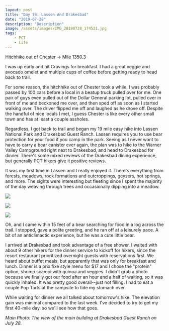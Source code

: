 ```yaml
---
layout: post
title: "Day 78: Lassen And Drakesbad"
date: "2019-07-28"
description: "Description"
image: /assets/images/IMG_20190728_174521.jpg
tags:
    - PCT
    - Life
---
```

Hitchhike out of Chester -> Mile 1350.3

I was up early and hit Cravings for breakfast. I had a great veggie and avocado omelet and multiple cups of coffee before getting ready to head back to trail.

For some reason, the hitchhike out of Chester took a while. I was probably passed by 100 cars before a local in a beatup truck pulled over for me. One pair of guys even pulled out of the Dollar General parking lot, pulled over in front of me and beckoned me over, and then sped off as soon as I started walking over. The driver flipped me off and laughed as he drove off. Despite the handful of nice locals I met, I guess Chester is like every other small town and has at least a couple assholes.

Regardless, I got back to trail and began my 19 mile easy hike into Lassen National Park and Drakesbad Guest Ranch. Lassen requires you to use bear protection for your food if you camp in the park. Seeing as I never want to have to carry a bear canister ever again, the plan was to hike to the Warner Valley Campground right next to Drakesbad, and head to Drakesbad for dinner. There's some mixed reviews of the Drakesbad dining experience, but generally PCT hikers give it positive reviews.

It was my first time in Lassen and I really enjoyed it. There's everything from forests, meadows, rock formations and outcroppings, geysers, hot springs, and more. The sights were interesting but fleeting since I spent the majority of the day weaving through trees and occasionally dipping into a meadow.

![](/assets/images/IMG_20190728_165512.jpg)

![](/assets/images/IMG_20190728_164224.jpg)

![](/assets/images/IMG_20190728_121723.jpg)

Oh, and I came within 15 feet of a bear searching for food in a log across the trail. I stopped, gave a polite greeting, and he ran off at a leisurely pace. A bit of an anticlimactic experience, but he was a cute little bear.

I arrived at Drakesbad and took advantage of a free shower. I waited with about 9 other hikers for the dinner service to kickoff for hikers, since the resort restaurant prioritized overnight guests with reservations first. We heard about buffet meals, but apparently that was only for breakfast and lunch. Dinner is a prix fixe style menu for $17 and I chose the "protein" option, shrimp scampi with quinoa and veggies. I didn't grab a photo because we finally got our food after an hour and a half of waiting, so it was quickly inhaled. It was pretty good overall--just not filling. I had to eat a couple Pop Tarts at the campsite to tide my stomach over.

While waiting for dinner we all talked about tomorrow's hike. The elevation gain was minimal compared to the last week. I've decided to try to get my first 40-mile day, so we'll see how that goes.

*Main Photo: The view of the main building at Drakesbad Guest Ranch on July 28.*
